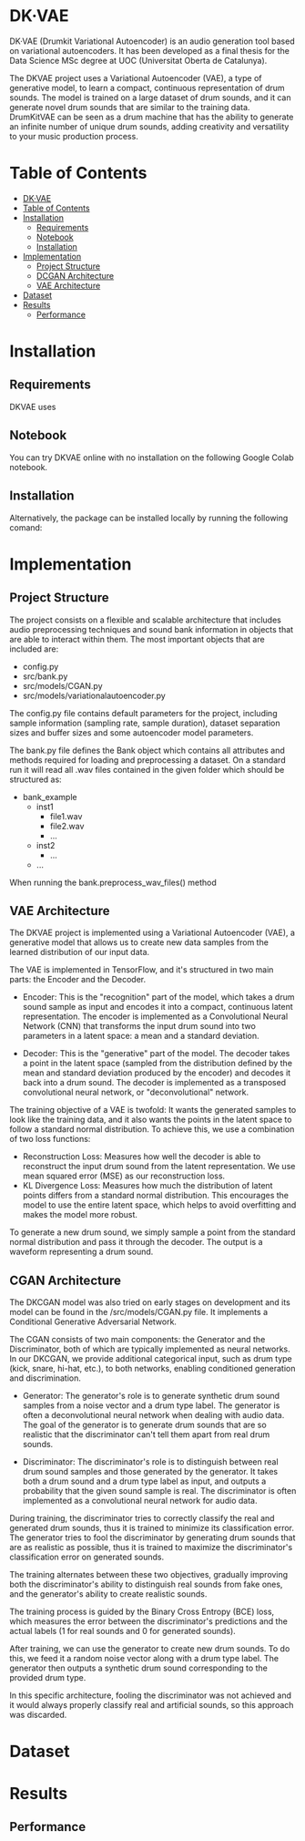 # DK·VAE

DK·VAE (Drumkit Variational Autoencoder) is an audio generation tool based on variational autoencoders. It has been developed as a final thesis for the Data Science MSc degree at UOC (Universitat Oberta de Catalunya).

The DKVAE project uses a Variational Autoencoder (VAE), a type of generative model, to learn a compact, continuous representation of drum sounds. The model is trained on a large dataset of drum sounds, and it can generate novel drum sounds that are similar to the training data. DrumKitVAE can be seen as a drum machine that has the ability to generate an infinite number of unique drum sounds, adding creativity and versatility to your music production process.


# Table of Contents

- [DK·VAE](#dk-vae)
- [Table of Contents](#table-of-contents)
- [Installation](#installation)
  * [Requirements](#requirements)
  * [Notebook](#notebook)
  * [Installation](#installation-1)
- [Implementation](#implementation)
  * [Project Structure](#project-structure)
  * [DCGAN Architecture](#dcgan-architecture)
  * [VAE Architecture](#vae-architecture)
- [Dataset](#dataset)
- [Results](#results)
  * [Performance](#performance)

# Installation

## Requirements
DKVAE uses 

## Notebook
You can try DKVAE online with no installation on the following Google Colab notebook.

## Installation

Alternatively, the package can be installed locally by running the following comand:

# Implementation

## Project Structure

The project consists on a flexible and scalable architecture that includes audio preprocessing techniques and sound bank information in objects that are able to interact within them. The most important objects that are included are:

* config.py
* src/bank.py
* src/models/CGAN.py
* src/models/variationalautoencoder.py

The config.py file contains default parameters for the project, including sample information (sampling rate, sample duration), dataset separation sizes and buffer sizes and some autoencoder model parameters.

The bank.py file defines the Bank object which contains all attributes and methods required for loading and preprocessing a dataset. On a standard run it will read all .wav files contained in the given folder which should be structured as:

- bank_example
    * inst1
        * file1.wav
        * file2.wav
        * ...
    * inst2
        * ...
    * ...

When running the bank.preprocess_wav_files() method

## VAE Architecture

The DKVAE project is implemented using a Variational Autoencoder (VAE), a generative model that allows us to create new data samples from the learned distribution of our input data.

The VAE is implemented in TensorFlow, and it's structured in two main parts: the Encoder and the Decoder.

* Encoder: This is the "recognition" part of the model, which takes a drum sound sample as input and encodes it into a compact, continuous latent representation. The encoder is implemented as a Convolutional Neural Network (CNN) that transforms the input drum sound into two parameters in a latent space: a mean and a standard deviation.

* Decoder: This is the "generative" part of the model. The decoder takes a point in the latent space (sampled from the distribution defined by the mean and standard deviation produced by the encoder) and decodes it back into a drum sound. The decoder is implemented as a transposed convolutional neural network, or "deconvolutional" network.

The training objective of a VAE is twofold: It wants the generated samples to look like the training data, and it also wants the points in the latent space to follow a standard normal distribution. To achieve this, we use a combination of two loss functions:

* Reconstruction Loss: Measures how well the decoder is able to reconstruct the input drum sound from the latent representation. We use mean squared error (MSE) as our reconstruction loss.
* KL Divergence Loss: Measures how much the distribution of latent points differs from a standard normal distribution. This encourages the model to use the entire latent space, which helps to avoid overfitting and makes the model more robust.

To generate a new drum sound, we simply sample a point from the standard normal distribution and pass it through the decoder. The output is a waveform representing a drum sound.

## CGAN Architecture

The DKCGAN model was also tried on early stages on development and its model can be found in the /src/models/CGAN.py file. It implements a Conditional Generative Adversarial Network.

The CGAN consists of two main components: the Generator and the Discriminator, both of which are typically implemented as neural networks. In our DKCGAN, we provide additional categorical input, such as drum type (kick, snare, hi-hat, etc.), to both networks, enabling conditioned generation and discrimination.

* Generator: The generator's role is to generate synthetic drum sound samples from a noise vector and a drum type label. The generator is often a deconvolutional neural network when dealing with audio data. The goal of the generator is to generate drum sounds that are so realistic that the discriminator can't tell them apart from real drum sounds.

* Discriminator: The discriminator's role is to distinguish between real drum sound samples and those generated by the generator. It takes both a drum sound and a drum type label as input, and outputs a probability that the given sound sample is real. The discriminator is often implemented as a convolutional neural network for audio data.

During training, the discriminator tries to correctly classify the real and generated drum sounds, thus it is trained to minimize its classification error. The generator tries to fool the discriminator by generating drum sounds that are as realistic as possible, thus it is trained to maximize the discriminator's classification error on generated sounds.

The training alternates between these two objectives, gradually improving both the discriminator's ability to distinguish real sounds from fake ones, and the generator's ability to create realistic sounds.

The training process is guided by the Binary Cross Entropy (BCE) loss, which measures the error between the discriminator's predictions and the actual labels (1 for real sounds and 0 for generated sounds).

After training, we can use the generator to create new drum sounds. To do this, we feed it a random noise vector along with a drum type label. The generator then outputs a synthetic drum sound corresponding to the provided drum type.

In this specific architecture, fooling the discriminator was not achieved and it would always properly classify real and artificial sounds, so this approach was discarded.

# Dataset

# Results

## Performance